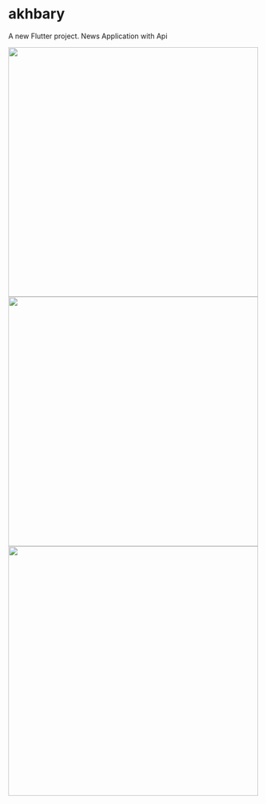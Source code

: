 # akhbary

A new Flutter project.
News Application with Api



<img src="https://user-images.githubusercontent.com/43120067/147133848-2ea0daae-60c6-4c36-91ab-f230e0696f9c.png" width="500" >

<img src="https://user-images.githubusercontent.com/43120067/147134002-a413eef8-5df3-4437-bf92-02ec7b21cfa1.png" width="500" >

<img src="https://user-images.githubusercontent.com/43120067/147133887-467e924c-24bc-455e-ba65-2e43a45e61d1.png" width="500" >
